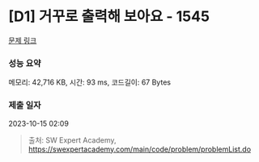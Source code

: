 # [D1] 거꾸로 출력해 보아요 - 1545 

[문제 링크](https://swexpertacademy.com/main/code/problem/problemDetail.do?contestProbId=AV2gbY0qAAQBBAS0) 

### 성능 요약

메모리: 42,716 KB, 시간: 93 ms, 코드길이: 67 Bytes

### 제출 일자

2023-10-15 02:09



> 출처: SW Expert Academy, https://swexpertacademy.com/main/code/problem/problemList.do